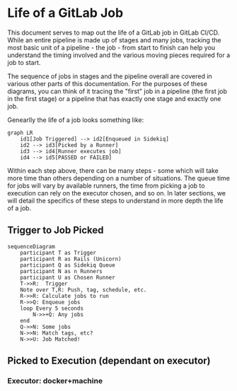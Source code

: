 # Life of a GitLab Job

This document serves to map out the life of a GitLab job in GitLab CI/CD.  While an entire pipeline is made up of stages and many jobs, tracking the most basic unit of a pipeline - the job - from start to finish can help you understand the timing involved and the various moving pieces required for a job to start.

The sequence of jobs in stages and the pipeline overall are covered in various other parts of this documentation.  For the purposes of these diagrams, you can think of it tracing the "first" job in a pipeline (the first job in the first stage) or a pipeline that has exactly one stage and exactly one job.

Genearlly the life of a job looks something like:

```mermaid
graph LR
    id1[Job Triggered] --> id2[Enqueued in Sidekiq] 
    id2 --> id3[Picked by a Runner] 
    id3 --> id4[Runner executes job] 
    id4 --> id5[PASSED or FAILED]
```

Within each step above, there can be many steps - some which will take more time than others depending on a number of situations. The queue time for jobs will vary by available runners, the time from picking a job to execution can rely on the executor chosen, and so on.  In later sections, we will detail the specifics of these steps to understand in more depth the life of a job. 

## Trigger to Job Picked

```mermaid
sequenceDiagram
    participant T as Trigger
    participant R as Rails (Unicorn)
    participant Q as Sidekiq Queue
    participant N as n Runners
    participant U as Chosen Runner
    T->>R:  Trigger 
    Note over T,R: Push, tag, schedule, etc.
    R->>R: Calculate jobs to run
    R->>Q: Enqueue jobs
    loop Every 5 seconds
        N->>+Q: Any jobs
    end
    Q->>N: Some jobs
    N->>N: Match tags, etc?
    N->>U: Job Matched!
```

## Picked to Execution (dependant on executor)
### Executor: docker+machine